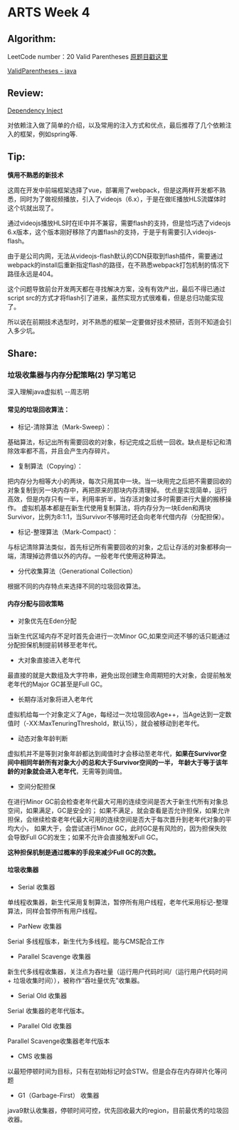 # ARTS Week 4

## Algorithm:

LeetCode number：20 Valid Parentheses [原题目戳这里](https://leetcode-cn.com/problems/valid-parentheses/)

[ValidParentheses - java](https://github.com/mwqz1989/LeetCodeForJava/blob/master/src/main/java/com/titan/titan/leetcode/simple/ValidParentheses.java)


## Review:

[Dependency Inject](https://medium.freecodecamp.org/a-quick-intro-to-dependency-injection-what-it-is-and-when-to-use-it-7578c84fa88f)

对依赖注入做了简单的介绍，以及常用的注入方式和优点，最后推荐了几个依赖注入的框架，例如spring等.

## Tip:

**慎用不熟悉的新技术**

这周在开发中前端框架选择了vue，部署用了webpack，但是这两样开发都不熟悉，同时为了做视频播放，引入了videojs（6.x），于是在做IE播放HLS流媒体时这个坑就出现了。

通过videojs播放HLS时在IE中并不兼容，需要flash的支持，但是恰巧选了videojs 6.x版本，这个版本刚好移除了内置flash的支持，于是乎有需要引入videojs-flash。

由于是公司内网，无法从videojs-flash默认的CDN获取到flash插件，需要通过webpack的install后重新指定flash的路径，在不熟悉webpack打包机制的情况下路径永远是404。

这个问题导致前台开发两天都在寻找解决方案，没有有效产出，最后不得已通过script src的方式才将flash引了进来，虽然实现方式很难看，但是总归功能实现了。

所以说在前期技术选型时，对不熟悉的框架一定要做好技术预研，否则不知道会引入多少坑。

## Share:

### 垃圾收集器与内存分配策略(2) 学习笔记

深入理解java虚拟机  --周志明

#### 常见的垃圾回收算法：

* 标记-清除算法（Mark-Sweep）：

基础算法，标记出所有需要回收的对象，标记完成之后统一回收。缺点是标记和清除效率都不高，并且会产生内存碎片。

* 复制算法（Copying）：

把内存分为相等大小的两块，每次只用其中一块。当一块用完之后把不需要回收的对象复制到另一块内存中，再把原来的那块内存清理掉。
优点是实现简单，运行高效，但是内存只有一半，利用率折半，当存活对象过多时需要进行大量的搬移操作。
虚拟机基本都是在新生代使用复制算法，将内存分为一块Eden和两块Survivor，比例为8:1:1，当Survivor不够用时还会向老年代借内存（分配担保）。

* 标记-整理算法（Mark-Compact）：

与标记清除算法类似，首先标记所有需要回收的对象，之后让存活的对象都移向一端，清理掉边界值以外的内存。一般老年代使用这种算法。

* 分代收集算法（Generational Collection）

根据不同的内存特点来选择不同的垃圾回收算法。

#### 内存分配与回收策略

* 对象优先在Eden分配

当新生代区域内存不足时首先会进行一次Minor GC,如果空间还不够的话只能通过分配担保机制提前转移至老年代。

* 大对象直接进入老年代

最直接的就是大数组及大字符串，避免出现创建生命周期短的大对象，会提前触发老年代的Major GC甚至是Full GC。

* 长期存活对象将进入老年代

虚拟机给每一个对象定义了Age，每经过一次垃圾回收Age++，当Age达到一定数值时（-XX:MaxTenuringThreshold，默认15），就会被移动到老年代。

* 动态对象年龄判断

虚拟机并不是等到对象年龄都达到阈值时才会移动至老年代，**如果在Survivor空间中相同年龄所有对象大小的总和大于Survivor空间的一半，
年龄大于等于该年龄的对象就会进入老年代**，无需等到阈值。

* 空间分配担保

在进行Minor GC前会检查老年代最大可用的连续空间是否大于新生代所有对象总空间，如果满足，GC是安全的；
如果不满足，就会查看是否允许担保，如果允许担保，会继续检查老年代最大可用的连续空间是否大于每次晋升到老年代对象的平均大小，
如果大于，会尝试进行Minor GC，此时GC是有风险的，因为担保失败会导致Full GC的发生；如果不允许会直接触发Full GC。

**这种担保机制是通过概率的手段来减少Full GC的次数。**

#### 垃圾收集器

* Serial 收集器

单线程收集器，新生代采用复制算法，暂停所有用户线程，老年代采用标记-整理算法，同样会暂停所有用户线程。

* ParNew 收集器

Serial 多线程版本，新生代为多线程。能与CMS配合工作

* Parallel Scavenge 收集器

新生代多线程收集器，关注点为吞吐量（运行用户代码时间/（运行用户代码时间 + 垃圾收集时间）），被称作“吞吐量优先”收集器。

* Serial Old 收集器

Serial 收集器的老年代版本。

* Parallel Old 收集器

Parallel Scavenge收集器老年代版本

* CMS 收集器

以最短停顿时间为目标，只有在初始标记时会STW。但是会存在内存碎片化等问题

* G1（Garbage-First） 收集器

java9默认收集器，停顿时间可控，优先回收最大的region，目前最优秀的垃圾回收器。